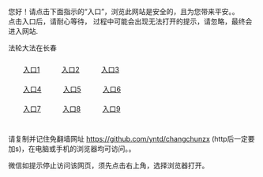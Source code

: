 您好！请点击下面指示的“入口”，浏览此网站是安全的，且为您带来平安。。 <br/>
点击入口后，请耐心等待， 过程中可能会出现无法打开的提示，请忽略，最终会进入网站. </br>

法轮大法在长春<br/>
<div style="padding:10px"><a style="margin:20px" target="_blank" href="https://d2onw1tfj6gcew.cloudfront.net/2Qpsp?phzxmujj" id="ccLink1" rel="nofollow">入口1</a> <a target="_blank" style="margin:20px" href="https://dqbhzwax1htr4.cloudfront.net/2Qpsp?vgxktfk" id="ccLink2" rel="nofollow">入口2</a> <a style="margin:20px" target="_blank" href="https://d1sh3t5mwnwmrm.cloudfront.net/2Qpsp?gnmmv" id="ccLink3" rel="nofollow">入口3</a></div>

<div style="padding:10px" ><a style="margin:20px" target="_blank" href="https://d2onw1tfj6gcew.cloudfront.net/2Qpsp?phzxmujj" id="ccLink4" rel="nofollow">入口4</a> <a style="margin:20px" href="https://dqbhzwax1htr4.cloudfront.net/2Qpsp?vgxktfk" target="_blank" id="ccLink5" rel="nofollow">入口5</a> <a style="margin:20px" href="https://d1sh3t5mwnwmrm.cloudfront.net/2Qpsp?gnmmv" target="_blank" id="ccLink6" rel="nofollow">入口6</a></div>

<div style="padding:10px"><a style="margin:20px" target="_blank" href="https://d2onw1tfj6gcew.cloudfront.net/2Qpsp?phzxmujj" id="ccLink7" rel="nofollow">入口7</a> <a style="margin:20px" href="https://dqbhzwax1htr4.cloudfront.net/2Qpsp?vgxktfk" target="_blank" id="ccLink8" rel="nofollow">入口8</a> <a style="margin:20px" target="_blank" href="https://d1sh3t5mwnwmrm.cloudfront.net/2Qpsp?gnmmv" id="ccLink9" rel="nofollow">入口9</a></div>

<br/>



请复制并记住免翻墙网址 https://github.com/yntd/changchunzx (http后一定要加s)，在电脑或手机的浏览器均可访问。。<br/>

微信如提示停止访问该网页，须先点击右上角，选择浏览器打开。
